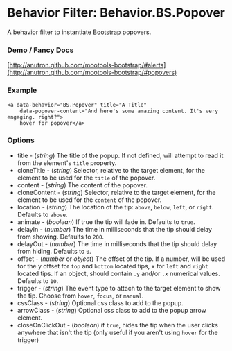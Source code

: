 Behavior Filter: Behavior.BS.Popover
===================================

A behavior filter to instantiate [Bootstrap](http://twitter.github.com/bootstrap/#popovers) popovers.

### Demo / Fancy Docs

[http://anutron.github.com/mootools-bootstrap/#alerts](http://anutron.github.com/mootools-bootstrap/#popovers)

### Example

	<a data-behavior="BS.Popover" title="A Title"
		data-popover-content="And here's some amazing content. It's very engaging. right?">
		hover for popover</a>

### Options

* title - (*string*) The title of the popup. If not defined, will attempt to read it from the element's `title` property.
* cloneTitle - (*string*) Selector, relative to the target element, for the element to be used for the `title` of the popover.
* content - (*string*) The content of the popover.
* cloneContent - (*string*) Selector, relative to the target element, for the element to be used for the `content` of the popover.
* location - (*string*) The location of the tip: `above`, `below`, `left`, or `right`. Defaults to `above`.
* animate - (*boolean*) If true the tip will fade in. Defaults to `true`.
* delayIn - (*number*) The time in milliseconds that the tip should delay from showing. Defaults to `200`.
* delayOut - (*number*) The time in milliseconds that the tip should delay from hiding. Defaults to `0`.
* offset - (*number* or *object*) The offset of the tip. If a number, will be used for the y offset for `top` and `bottom` located tips, x for `left` and `right` located tips. If an object, should contain `.y` and/or `.x` numerical values. Defaults to `10`.
* trigger - (*string*) The event type to attach to the target element to show the tip. Choose from `hover`, `focus`, or `manual`.
* cssClass - (*string*) Optional css class to add to the popup.
* arrowClass - (*string*) Optional css class to add to the popup arrow element.
* closeOnClickOut - (*boolean*) if `true`, hides the tip when the user clicks anywhere that isn't the tip (only useful if you aren't using `hover` for the trigger)